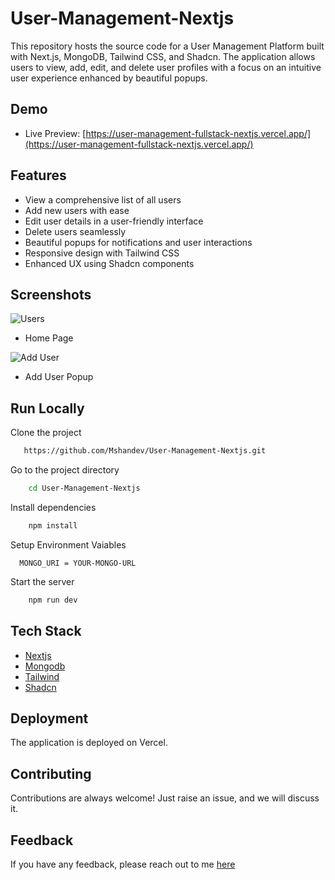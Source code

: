 # User-Management-Nextjs

This repository hosts the source code for a User Management Platform built with Next.js, MongoDB, Tailwind CSS, and Shadcn. The application allows users to view, add, edit, and delete user profiles with a focus on an intuitive user experience enhanced by beautiful popups.

## Demo

- Live Preview: [https://user-management-fullstack-nextjs.vercel.app/](https://user-management-fullstack-nextjs.vercel.app/)

## Features

- View a comprehensive list of all users
- Add new users with ease
- Edit user details in a user-friendly interface
- Delete users seamlessly
- Beautiful popups for notifications and user interactions
- Responsive design with Tailwind CSS
- Enhanced UX using Shadcn components

## Screenshots

![Users](https://i.ibb.co/L0hBv49/user-management-1.png)
- Home Page

![Add User](https://i.ibb.co/Q8P1s4V/user-management-2.png)
- Add User Popup

  
## Run Locally

Clone the project

```bash
   https://github.com/Mshandev/User-Management-Nextjs.git
```
Go to the project directory

```bash
    cd User-Management-Nextjs
```
Install dependencies

```bash
    npm install
```

Setup Environment Vaiables

```Make .env file in "root" folder and store environment Variables
  MONGO_URI = YOUR-MONGO-URL
 ```

Start the server

```bash
    npm run dev
```

## Tech Stack
* [Nextjs](https://nextjs.org/)
* [Mongodb](https://www.mongodb.com/)
* [Tailwind](https://tailwindcss.com/)
* [Shadcn](https://ui.shadcn.com/)

## Deployment

The application is deployed on Vercel.

## Contributing

Contributions are always welcome!
Just raise an issue, and we will discuss it.

## Feedback

If you have any feedback, please reach out to me [here](https://www.linkedin.com/in/muhammad-shan-full-stack-developer/)

